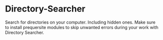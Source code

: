 # Directory-Searcher
Search for directories on your computer. Including hidden ones. 
Make sure to install prequersite modules to skip unwanted errors during your work with Directory Searcher.
